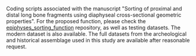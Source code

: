 Coding scripts associated with the manuscript "Sorting of proximal and distal long bone fragments using diaphyseal cross-sectional geometric properties". For the proposed function, please check the [epiphyses_sorting_function](https://github.com/NGaroufi/epiphyses_sorting-function) repository, as well as testing datasets. The modern dataset is also available. The full datasets from the archeological and historical assemblage used in this study are available after reasonable request. 
